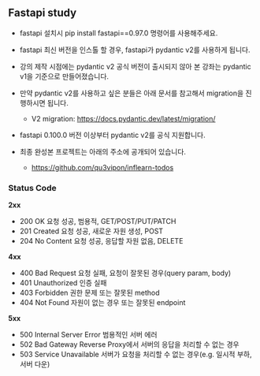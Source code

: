 ## Fastapi study

- fastapi 설치시 pip install fastapi==0.97.0 명령어를 사용해주세요.

- fastapi 최신 버전을 인스톨 할 경우, fastapi가 pydantic v2를 사용하게 됩니다.

- 강의 제작 시점에는 pydantic v2 공식 버전이 출시되지 않아 본 강좌는 pydantic v1을 기준으로 만들어졌습니다.

 

- 만약 pydantic v2를 사용하고 싶은 분들은 아래 문서를 참고해서 migration을 진행하시면 됩니다.
    - V2 migration: https://docs.pydantic.dev/latest/migration/
 

- fastapi 0.100.0 버전 이상부터 pydantic v2를 공식 지원합니다.

 
- 최종 완성본 프로젝트는 아래의 주소에 공개되어 있습니다.

    - https://github.com/qu3vipon/inflearn-todos



### Status Code
**2xx**
- 200 OK 요청 성공, 범용적, GET/POST/PUT/PATCH
- 201 Created 요청 성공, 새로운 자원 생성, POST
- 204 No Content 요청 성공, 응답할 자원 없음, DELETE

**4xx**
- 400 Bad Request 요청 실패, 요청이 잘못된 경우(query param, body)
- 401 Unauthorized 인증 실패
- 403 Forbidden 권한 문제 또는 잘못된 method
- 404 Not Found 자원이 없는 경우 또는 잘못된 endpoint

**5xx**
- 500 Internal Server Error 범용적인 서버 에러
- 502 Bad Gateway Reverse Proxy에서 서버의 응답을 처리할 수 없는 경우
- 503 Service Unavailable 서버가 요청을 처리할 수 없는 경우(e.g. 일시적 부하, 서버 다운)